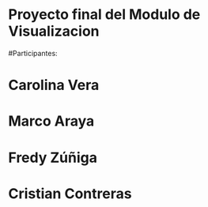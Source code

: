 # Proyecto final del Modulo de Visualizacion 

#Participantes: 
#  Carolina Vera
#  Marco Araya 
#  Fredy Zúñiga
#  Cristian Contreras

